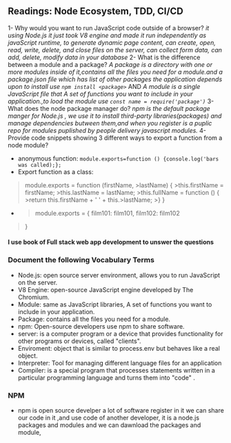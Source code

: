 ## Readings: Node Ecosystem, TDD, CI/CD
1- Why would you want to run JavaScript code outside of a browser?
*it using Node.js it just took V8 engine and made it run independently as javaScript runtime, to generate dynamic page content, can create, open, read, write, delete, and close files on the server, can collect form data, can add, delete, modify data in your database*
2- What is the difference between a module and a package? 
*A package is a directory with one or more modules inside of it,contains all the files you need for a module.and a package.json file which has list of other packages the application depends upon to install use `npm install <package>`* AND *A module is a single JavaScript file that A set of functions you want to include in your application.,to lood the module use `const name = require('package')`*
3- What does the node package manager do?
*npm is the default package manger for Node.js , we use it to install third-party libraries(packages) and manage dependencies butween them,and when you register is a puplic repo for modules puplished by people delivery javascript modules.*
4- Provide code snippets showing 3 different ways to export a function from a node module?
* anonymous function: `module.exports=function () {console.log('bars was called);};`
* Export function as a class: 
>module.exports = function (firstName, >lastName) {
    >this.firstName = firstName;
    >this.lastName = lastName;
    >this.fullName = function () { 
        >return this.firstName + ' ' + this.>lastName;
    >}
>}
* >module.exports = {
    >film101: film101,
    >film102: film102
>}
#### I use book of Full stack web app development to unswer the questions

### Document the following Vocabulary Terms
* Node.js: open source server environment, allows you to run JavaScript on the server.
* V8 Engine:  open-source JavaScript engine developed by The Chromium.
* Module: same as JavaScript libraries, A set of functions you want to include in your application.
* Package: contains all the files you need for a module.
* npm: Open-source developers use npm to share software.
* server: is a computer program or a device that provides functionality for other programs or devices, called "clients".
* Enviroment: object that is similar to process.env but behaves like a real object.
* Interpreter: Tool for managing different language files for an application
* Compiler: is a special program that processes statements written in a particular programming language and turns them into "code" .
### NPM 
* npm is open source develper a lot of software register in it we can share our code in it ,and use code of another developer, it is a node.js packages and modules and we can dawnload the packages and module,
